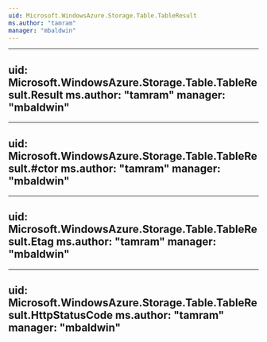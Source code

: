 ```yaml
---
uid: Microsoft.WindowsAzure.Storage.Table.TableResult
ms.author: "tamram"
manager: "mbaldwin"
---
```


---
uid: Microsoft.WindowsAzure.Storage.Table.TableResult.Result
ms.author: "tamram"
manager: "mbaldwin"
---

---
uid: Microsoft.WindowsAzure.Storage.Table.TableResult.#ctor
ms.author: "tamram"
manager: "mbaldwin"
---

---
uid: Microsoft.WindowsAzure.Storage.Table.TableResult.Etag
ms.author: "tamram"
manager: "mbaldwin"
---

---
uid: Microsoft.WindowsAzure.Storage.Table.TableResult.HttpStatusCode
ms.author: "tamram"
manager: "mbaldwin"
---
